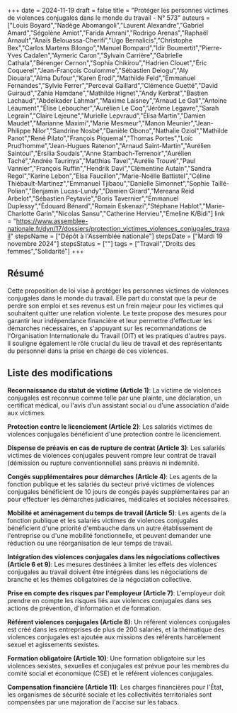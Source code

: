 +++
date = 2024-11-19
draft = false
title = "Protéger les personnes victimes de violences conjugales dans le monde du travail - N° 573"
auteurs = ["Louis Boyard","Nadège Abomangoli","Laurent Alexandre","Gabriel Amard","Ségolène Amiot","Farida Amrani","Rodrigo Arenas","Raphaël Arnault","Anaïs Belouassa-Cherifi","Ugo Bernalicis","Christophe Bex","Carlos Martens Bilongo","Manuel Bompard","Idir Boumertit","Pierre-Yves Cadalen","Aymeric Caron","Sylvain Carrière","Gabrielle Cathala","Bérenger Cernon","Sophia Chikirou","Hadrien Clouet","Éric Coquerel","Jean-François Coulomme","Sébastien Delogu","Aly Diouara","Alma Dufour","Karen Erodi","Mathilde Feld","Emmanuel Fernandes","Sylvie Ferrer","Perceval Gaillard","Clémence Guetté","David Guiraud","Zahia Hamdane","Mathilde Hignet","Andy Kerbrat","Bastien Lachaud","Abdelkader Lahmar","Maxime Laisney","Arnaud Le Gall","Antoine Léaument","Élise Leboucher","Aurélien Le Coq","Jérôme Legavre","Sarah Legrain","Claire Lejeune","Murielle Lepvraud","Élisa Martin","Damien Maudet","Marianne Maximi","Marie Mesmeur","Manon Meunier","Jean-Philippe Nilor","Sandrine Nosbé","Danièle Obono","Nathalie Oziol","Mathilde Panot","René Pilato","François Piquemal","Thomas Portes","Loïc Prud’homme","Jean-Hugues Ratenon","Arnaud Saint-Martin","Aurélien Saintoul","Ersilia Soudais","Anne Stambach-Terrenoir","Aurélien Taché","Andrée Taurinya","Matthias Tavel","Aurélie Trouvé","Paul Vannier","François Ruffin","Hendrik Davi","Clémentine Autain","Sandra Regol","Karine Lebon","Elsa Faucillon","Marie-Noëlle Battistel","Céline Thiébault-Martinez","Emmanuel Tjibaou","Danielle Simonnet","Sophie Taillé-Polian","Benjamin Lucas-Lundy","Damien Girard","Mereana Reid Arbelot","Sébastien Peytavie","Boris Tavernier","Emmanuel Duplessy","Édouard Bénard","Romain Eskenazi","Stéphane Hablot","Marie-Charlotte Garin","Nicolas Sansu","Catherine Hervieu","Émeline K/Bidi"]
link = "https://www.assemblee-nationale.fr/dyn/17/dossiers/protection_victimes_violences_conjugales_travail"
stepsName = ["Dépôt à l'Assemblée nationale"]
stepsDate = ["Mardi 19 novembre 2024"]
stepsStatus = [""]
tags = ["Travail","Droits des femmes","Solidarité"]
+++

## Résumé

Cette proposition de loi vise à protéger les personnes victimes de violences conjugales dans le monde du travail. Elle part du constat que la peur de perdre son emploi et ses revenus est un frein majeur pour les victimes qui souhaitent quitter une relation violente. Le texte propose des mesures pour garantir leur indépendance financière et leur permettre d'effectuer les démarches nécessaires, en s'appuyant sur les recommandations de l'Organisation Internationale du Travail (OIT) et les pratiques d'autres pays. Il souligne également le rôle crucial du lieu de travail et des représentants du personnel dans la prise en charge de ces violences.

## Liste des modifications

**Reconnaissance du statut de victime (Article 1)**: La victime de violences conjugales est reconnue comme telle par une plainte, une déclaration, un certificat médical, ou l'avis d'un assistant social ou d'une association d'aide aux victimes.

**Protection contre le licenciement (Article 2)**: Les salariés victimes de violences conjugales bénéficient d'une protection contre le licenciement.

**Dispense de préavis en cas de rupture de contrat (Article 3)**: Les salariés victimes de violences conjugales peuvent rompre leur contrat de travail (démission ou rupture conventionnelle) sans préavis ni indemnité.

**Congés supplémentaires pour démarches (Article 4)**: Les agents de la fonction publique et les salariés du secteur privé victimes de violences conjugales bénéficient de 10 jours de congés payés supplémentaires par an pour effectuer les démarches judiciaires, médicales et sociales nécessaires.

**Mobilité et aménagement du temps de travail (Article 5)**: Les agents de la fonction publique et les salariés victimes de violences conjugales bénéficient d'une priorité d'embauche dans un autre établissement de l'entreprise ou d'une mobilité fonctionnelle, et peuvent demander une réduction ou une réorganisation de leur temps de travail.

**Intégration des violences conjugales dans les négociations collectives (Article 6 et 9)**: Les mesures destinées à limiter les effets des violences conjugales au travail doivent être intégrées dans les négociations de branche et les thèmes obligatoires de la négociation collective.

**Prise en compte des risques par l'employeur (Article 7)**: L'employeur doit prendre en compte les risques liés aux violences conjugales dans ses actions de prévention, d'information et de formation.

**Référent violences conjugales (Article 8)**: Un référent violences conjugales est créé dans les entreprises de plus de 200 salariés, et la thématique des violences conjugales est ajoutée aux missions des référents harcèlement sexuel et agissements sexistes.

**Formation obligatoire (Article 10)**: Une formation obligatoire sur les violences sexistes, sexuelles et conjugales est prévue pour les membres du comité social et économique (CSE) et le référent violences conjugales.

**Compensation financière (Article 11)**: Les charges financières pour l'État, les organismes de sécurité sociale et les collectivités territoriales sont compensées par une majoration de l'accise sur les tabacs.
